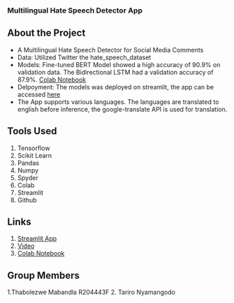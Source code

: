 ### Multilingual  Hate Speech Detector App
## About the Project
-  A Multilingual Hate Speech Detector for Social Media Comments
-  Data: Utilized Twitter the hate_speech_dataset
-  Models: Fine-tuned BERT Model showed a high accuracy of 90.9% on validation data. The Bidirectional LSTM had a validation accuracy of 87.9%. [Colab Notebook](https://colab.research.google.com/drive/1FMOlx08vJVDhZtY3IGte3YO0Muww-KhH?usp=sharing)
-  Delpoyment: The models was deployed on streamlit, the app can be accessed [here](https://hatespeech-baccm883wr5spxhomtf5dv.streamlit.app/)
-  The App supports various languages. The languages are translated to english before inference, the google-translate API is used for translation.

## Tools Used
1. Tensorflow
2. Scikit Learn
3. Pandas
4. Numpy
5. Spyder
6. Colab
7. Streamlit
8. Github

## Links
1. [Streamlit App](https://hatespeech-baccm883wr5spxhomtf5dv.streamlit.app/)
2. [Video]()
3. [Colab Notebook](https://colab.research.google.com/drive/1FMOlx08vJVDhZtY3IGte3YO0Muww-KhH?usp=sharing)

## Group Members
1.Thabolezwe Mabandla R204443F
2. Tariro Nyamangodo 
